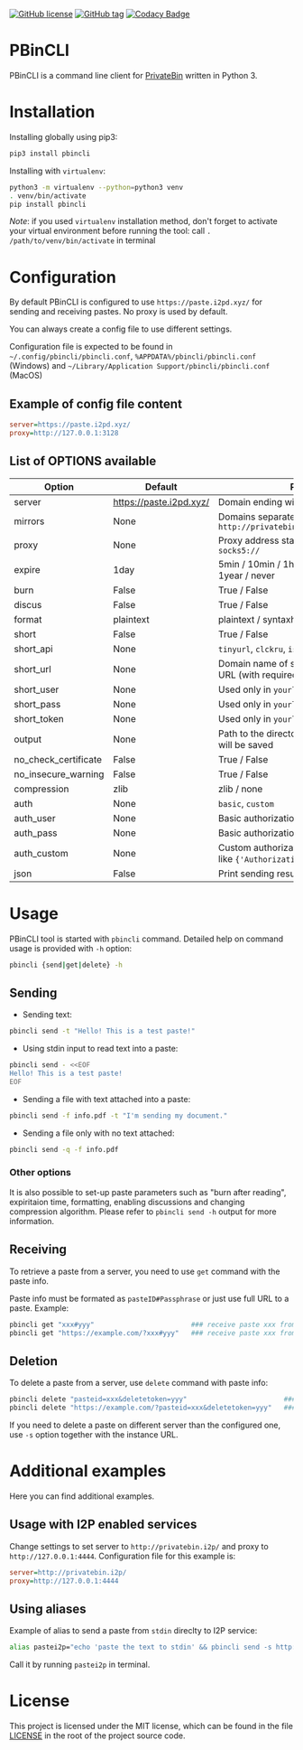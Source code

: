 [![GitHub license](https://img.shields.io/github/license/r4sas/PBinCLI.svg)](https://github.com/r4sas/PBinCLI/blob/master/LICENSE)
[![GitHub tag](https://img.shields.io/github/tag/r4sas/PBinCLI.svg)](https://github.com/r4sas/PBinCLI/tags/)
[![Codacy Badge](https://app.codacy.com/project/badge/Grade/4f24f43356a84621bbd9078c4b3f1b70)](https://www.codacy.com/gh/r4sas/PBinCLI/dashboard?utm_source=github.com&amp;utm_medium=referral&amp;utm_content=r4sas/PBinCLI&amp;utm_campaign=Badge_Grade)

# PBinCLI

PBinCLI is a command line client for [PrivateBin](https://github.com/PrivateBin/PrivateBin/) written in Python 3.

# Installation

Installing globally using pip3:
```bash
pip3 install pbincli
```

Installing with `virtualenv`:
```bash
python3 -m virtualenv --python=python3 venv
. venv/bin/activate
pip install pbincli
```

*Note*: if you used `virtualenv` installation method, don't forget to activate your virtual environment before running the tool: call `. /path/to/venv/bin/activate` in terminal

# Configuration

By default PBinCLI is configured to use `https://paste.i2pd.xyz/` for sending and receiving pastes. No proxy is used by default.

You can always create a config file to use different settings.

Configuration file is expected to be found in `~/.config/pbincli/pbincli.conf`, `%APPDATA%/pbincli/pbincli.conf` (Windows) and `~/Library/Application Support/pbincli/pbincli.conf` (MacOS)

## Example of config file content

```ini
server=https://paste.i2pd.xyz/
proxy=http://127.0.0.1:3128
```

## List of OPTIONS available

| Option               | Default                 | Possible value |
|----------------------|-------------------------|----------------|
| server               | https://paste.i2pd.xyz/ | Domain ending with slash |
| mirrors              | None                    | Domains separated with comma, like `http://privatebin.ygg/,http://privatebin.i2p/` |
| proxy                | None                    | Proxy address starting with scheme `http://` or `socks5://` |
| expire               | 1day                    | 5min / 10min / 1hour / 1day / 1week / 1month / 1year / never |
| burn                 | False                   | True / False |
| discus               | False                   | True / False |
| format               | plaintext               | plaintext / syntaxhighlighting / markdown |
| short                | False                   | True / False |
| short_api            | None                    | `tinyurl`, `clckru`, `isgd`, `vgd`, `cuttly`, `yourls`, `custom` |
| short_url            | None                    | Domain name of shortener service for `yourls`, or URL (with required parameters) for `custom` |
| short_user           | None                    | Used only in `yourls` |
| short_pass           | None                    | Used only in `yourls` |
| short_token          | None                    | Used only in `yourls` |
| output               | None                    | Path to the directory where the received data will be saved |
| no_check_certificate | False                   | True / False |
| no_insecure_warning  | False                   | True / False |
| compression          | zlib                    | zlib / none |
| auth                 | None                    | `basic`, `custom` |
| auth_user            | None                    | Basic authorization username |
| auth_pass            | None                    | Basic authorization password |
| auth_custom          | None                    | Custom authorization headers in JSON format, like `{'Authorization': 'Bearer token'}` |
| json                 | False                   | Print sending result in JSON format |

# Usage

PBinCLI tool is started with `pbincli` command. Detailed help on command usage is provided with `-h` option:
```bash
pbincli {send|get|delete} -h
```

## Sending

* Sending text:
```bash
pbincli send -t "Hello! This is a test paste!"
```

* Using stdin input to read text into a paste:
```bash
pbincli send - <<EOF
Hello! This is a test paste!
EOF
```

* Sending a file with text attached into a paste:
```bash
pbincli send -f info.pdf -t "I'm sending my document."
```

* Sending a file only with no text attached:
```bash
pbincli send -q -f info.pdf
```

### Other options

It is also possible to set-up paste parameters such as "burn after reading", expiritaion time, formatting, enabling discussions and changing compression algorithm. Please refer to `pbincli send -h` output for more information.

## Receiving

To retrieve a paste from a server, you need to use `get` command with the paste info.

Paste info must be formated as `pasteID#Passphrase` or just use full URL to a paste. Example:
```bash
pbincli get "xxx#yyy"                        ### receive paste xxx from https://paste.i2pd.xyz/ by default
pbincli get "https://example.com/?xxx#yyy"   ### receive paste xxx from https://example.com/
```

## Deletion

To delete a paste from a server, use `delete` command with paste info:
```bash
pbincli delete "pasteid=xxx&deletetoken=yyy"                        ### delete paste xxx from https://paste.i2pd.xyz/ by default
pbincli delete "https://example.com/?pasteid=xxx&deletetoken=yyy"   ### delete paste xxx from https://example.com/
```

If you need to delete a paste on different server than the configured one, use `-s` option together with the instance URL.

# Additional examples

Here you can find additional examples.

## Usage with I2P enabled services

Change settings to set server to `http://privatebin.i2p/` and proxy to `http://127.0.0.1:4444`. Configuration file for this example is:
```ini
server=http://privatebin.i2p/
proxy=http://127.0.0.1:4444
```

## Using aliases

Example of alias to send a paste from `stdin` direclty to I2P service:
```bash
alias pastei2p="echo 'paste the text to stdin' && pbincli send -s http://privatebin.i2p/ -x http://127.0.0.1:4444 -"
```

Call it by running `pastei2p` in terminal.

# License

This project is licensed under the MIT license, which can be found in the file [LICENSE](https://github.com/r4sas/PBinCLI/blob/master/LICENSE) in the root of the project source code.
